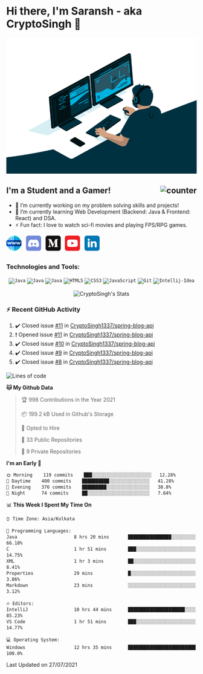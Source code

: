 # Hi there, I'm Saransh - aka CryptoSingh 👋

<div align="center">
<img src="https://github.com/CryptoSingh1337/CryptoSingh1337/blob/master/icons/code.gif" height="360px" width="640px" alt="gif"/>
</div>

## I'm a Student and a Gamer!<img src="https://komarev.com/ghpvc/?username=cryptosingh1337" alt="counter" align="right"/>

- 🔭 I’m currently working on my problem solving skills and projects!
- 🌱 I’m currently learning Web Development (Backend: Java & Frontend: React) and DSA.
- ⚡ Fun fact: I love to watch sci-fi movies and playing FPS/RPG games.

<a href="https://cryptosingh1337.github.io/" target="_blank"><img alt="website" height="40px" width="40px" src="./icons/world-wide-web.svg"/></a>&nbsp;&nbsp;
<a href="https://discord.gg/6efHuzv" target="_blank"><img alt="discord" height="40px" width="40px" src="https://raw.githubusercontent.com/edent/SuperTinyIcons/master/images/svg/discord.svg"/></a>&nbsp;&nbsp;
<a href="https://cryptosingh1337.medium.com/" target="_blank"><img alt="Medium" height="40px" width="40px" src="https://raw.githubusercontent.com/edent/SuperTinyIcons/master/images/svg/medium.svg"/></a>&nbsp;&nbsp;
<a href="https://www.youtube.com/cryptosingh" target="_blank"><img alt="youtube" height="40px" width="40px" src="https://raw.githubusercontent.com/edent/SuperTinyIcons/master/images/svg/youtube.svg"/></a>&nbsp;&nbsp;
<a href="https://www.linkedin.com/in/saransh-kumar-2k19/" target="_blank"><img alt="linkedin" height="40px" width="40px" src="https://raw.githubusercontent.com/edent/SuperTinyIcons/master/images/svg/linkedin.svg"/></a>

##

### Technologies and Tools:

<div align="center">
<code><img alt="Java" height="40px" width="40px" src="https://raw.githubusercontent.com/tomchen/stack-icons/master/logos/java.svg" title="Java"/></code>
<code><img alt="Java" height="40px" width="40px" src="https://raw.githubusercontent.com/tomchen/stack-icons/master/logos/spring.svg" title="Spring"/></code>
<code><img alt="Java" height="40px" width="40px" src="https://raw.githubusercontent.com/tomchen/stack-icons/master/logos/hibernate.svg" title="Hibernate"/></code>
<code><img alt="HTML5" height="40px" width="40px" src="https://raw.githubusercontent.com/tomchen/stack-icons/master/logos/html-5.svg" title="HTML5"/></code>
<code><img alt="CSS3" height="40px" width="40px" src="https://raw.githubusercontent.com/tomchen/stack-icons/master/logos/css-3.svg" title="CSS3"/></code>
<code><img alt="JavaScript" height="40px" width="40px" src="https://raw.githubusercontent.com/tomchen/stack-icons/master/logos/bootstrap.svg" title="Bootstrap"/></code>
<code><img alt="Git" height="40px" width="40px" src="https://raw.githubusercontent.com/tomchen/stack-icons/master/logos/git-icon.svg" title="Git"/></code>
<code><img alt="Intellij-Idea" height="40px" width="40px" src="https://raw.githubusercontent.com/tomchen/stack-icons/master/logos/intellij-idea.svg" title="Intellij-IDEA"/></code>
</div>
<br>
<div align="center">
<img  alt="CryptoSingh's Stats" src="https://github-readme-stats.vercel.app/api?username=CryptoSingh1337&show_icons=true&bg_color=FFFFFF&title_color=003140&icon_color=003140&text_color=0486AA" title="Stats"/>
</div>

### ⚡ Recent GitHub Activity

<!--RECENT_ACTIVITY:start-->
1. ✔️ Closed issue [#11](https://github.com/CryptoSingh1337/spring-blog-api/issues/11) in [CryptoSingh1337/spring-blog-api](https://github.com/CryptoSingh1337/spring-blog-api)
2. ❗️ Opened issue [#11](https://github.com/CryptoSingh1337/spring-blog-api/issues/11) in [CryptoSingh1337/spring-blog-api](https://github.com/CryptoSingh1337/spring-blog-api)
3. ✔️ Closed issue [#10](https://github.com/CryptoSingh1337/spring-blog-api/issues/10) in [CryptoSingh1337/spring-blog-api](https://github.com/CryptoSingh1337/spring-blog-api)
4. ✔️ Closed issue [#9](https://github.com/CryptoSingh1337/spring-blog-api/issues/9) in [CryptoSingh1337/spring-blog-api](https://github.com/CryptoSingh1337/spring-blog-api)
5. ✔️ Closed issue [#8](https://github.com/CryptoSingh1337/spring-blog-api/issues/8) in [CryptoSingh1337/spring-blog-api](https://github.com/CryptoSingh1337/spring-blog-api)
<!--RECENT_ACTIVITY:end-->


<!--START_SECTION:waka-->
![Lines of code](https://img.shields.io/badge/From%20Hello%20World%20I%27ve%20Written-405299%20lines%20of%20code-blue)

**🐱 My Github Data** 

> 🏆 998 Contributions in the Year 2021
 > 
> 📦 199.2 kB Used in Github's Storage 
 > 
> 💼 Opted to Hire
 > 
> 📜 33 Public Repositories 
 > 
> 🔑 9 Private Repositories  
 > 
**I'm an Early 🐤** 

```text
🌞 Morning    119 commits    ███░░░░░░░░░░░░░░░░░░░░░░   12.28% 
🌆 Daytime    400 commits    ██████████░░░░░░░░░░░░░░░   41.28% 
🌃 Evening    376 commits    █████████░░░░░░░░░░░░░░░░   38.8% 
🌙 Night      74 commits     ██░░░░░░░░░░░░░░░░░░░░░░░   7.64%

```


📊 **This Week I Spent My Time On** 

```text
⌚︎ Time Zone: Asia/Kolkata

💬 Programming Languages: 
Java                     8 hrs 20 mins       ████████████████░░░░░░░░░   66.18% 
C                        1 hr 51 mins        ███░░░░░░░░░░░░░░░░░░░░░░   14.75% 
XML                      1 hr 3 mins         ██░░░░░░░░░░░░░░░░░░░░░░░   8.41% 
Properties               29 mins             █░░░░░░░░░░░░░░░░░░░░░░░░   3.86% 
Markdown                 23 mins             ░░░░░░░░░░░░░░░░░░░░░░░░░   3.12%

🔥 Editors: 
IntelliJ                 10 hrs 44 mins      █████████████████████░░░░   85.23% 
VS Code                  1 hr 51 mins        ███░░░░░░░░░░░░░░░░░░░░░░   14.77%

💻 Operating System: 
Windows                  12 hrs 35 mins      █████████████████████████   100.0%

```


 Last Updated on 27/07/2021
<!--END_SECTION:waka-->
